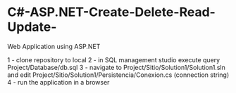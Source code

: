 # C#-ASP.NET-Create-Delete-Read-Update-
Web Application using ASP.NET

1 - clone repository to local
2 - in SQL management studio execute query Project/Database/db.sql
3 - navigate to Project/Sitio/Solution1/Solution1.sln and edit Project/Sitio/Solution1/Persistencia/Conexion.cs (connection string)
4 - run the application in a browser
